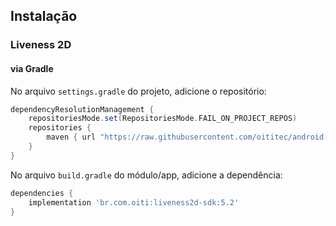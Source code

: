 ## Instalação

### Liveness 2D

#### via Gradle

No arquivo `settings.gradle` do projeto, adicione o repositório:

```gradle
dependencyResolutionManagement {
    repositoriesMode.set(RepositoriesMode.FAIL_ON_PROJECT_REPOS)
    repositories {
        maven { url "https://raw.githubusercontent.com/oititec/android-oiti-versions/master" }
    }
}
```

No arquivo  `build.gradle` do módulo/app, adicione a dependência:

```gradle
dependencies {
    implementation 'br.com.oiti:liveness2d-sdk:5.2'
}
```
